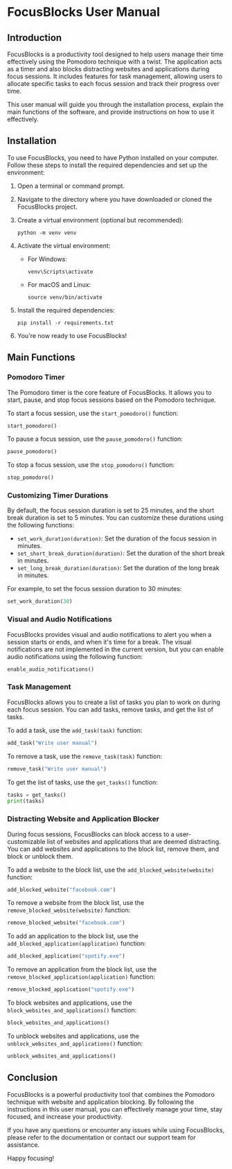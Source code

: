 # FocusBlocks User Manual

## Introduction

FocusBlocks is a productivity tool designed to help users manage their time effectively using the Pomodoro technique with a twist. The application acts as a timer and also blocks distracting websites and applications during focus sessions. It includes features for task management, allowing users to allocate specific tasks to each focus session and track their progress over time.

This user manual will guide you through the installation process, explain the main functions of the software, and provide instructions on how to use it effectively.

## Installation

To use FocusBlocks, you need to have Python installed on your computer. Follow these steps to install the required dependencies and set up the environment:

1. Open a terminal or command prompt.

2. Navigate to the directory where you have downloaded or cloned the FocusBlocks project.

3. Create a virtual environment (optional but recommended):

   ```shell
   python -m venv venv
   ```

4. Activate the virtual environment:

   - For Windows:

     ```shell
     venv\Scripts\activate
     ```

   - For macOS and Linux:

     ```shell
     source venv/bin/activate
     ```

5. Install the required dependencies:

   ```shell
   pip install -r requirements.txt
   ```

6. You're now ready to use FocusBlocks!

## Main Functions

### Pomodoro Timer

The Pomodoro timer is the core feature of FocusBlocks. It allows you to start, pause, and stop focus sessions based on the Pomodoro technique.

To start a focus session, use the `start_pomodoro()` function:

```python
start_pomodoro()
```

To pause a focus session, use the `pause_pomodoro()` function:

```python
pause_pomodoro()
```

To stop a focus session, use the `stop_pomodoro()` function:

```python
stop_pomodoro()
```

### Customizing Timer Durations

By default, the focus session duration is set to 25 minutes, and the short break duration is set to 5 minutes. You can customize these durations using the following functions:

- `set_work_duration(duration)`: Set the duration of the focus session in minutes.
- `set_short_break_duration(duration)`: Set the duration of the short break in minutes.
- `set_long_break_duration(duration)`: Set the duration of the long break in minutes.

For example, to set the focus session duration to 30 minutes:

```python
set_work_duration(30)
```

### Visual and Audio Notifications

FocusBlocks provides visual and audio notifications to alert you when a session starts or ends, and when it's time for a break. The visual notifications are not implemented in the current version, but you can enable audio notifications using the following function:

```python
enable_audio_notifications()
```

### Task Management

FocusBlocks allows you to create a list of tasks you plan to work on during each focus session. You can add tasks, remove tasks, and get the list of tasks.

To add a task, use the `add_task(task)` function:

```python
add_task("Write user manual")
```

To remove a task, use the `remove_task(task)` function:

```python
remove_task("Write user manual")
```

To get the list of tasks, use the `get_tasks()` function:

```python
tasks = get_tasks()
print(tasks)
```

### Distracting Website and Application Blocker

During focus sessions, FocusBlocks can block access to a user-customizable list of websites and applications that are deemed distracting. You can add websites and applications to the block list, remove them, and block or unblock them.

To add a website to the block list, use the `add_blocked_website(website)` function:

```python
add_blocked_website("facebook.com")
```

To remove a website from the block list, use the `remove_blocked_website(website)` function:

```python
remove_blocked_website("facebook.com")
```

To add an application to the block list, use the `add_blocked_application(application)` function:

```python
add_blocked_application("spotify.exe")
```

To remove an application from the block list, use the `remove_blocked_application(application)` function:

```python
remove_blocked_application("spotify.exe")
```

To block websites and applications, use the `block_websites_and_applications()` function:

```python
block_websites_and_applications()
```

To unblock websites and applications, use the `unblock_websites_and_applications()` function:

```python
unblock_websites_and_applications()
```

## Conclusion

FocusBlocks is a powerful productivity tool that combines the Pomodoro technique with website and application blocking. By following the instructions in this user manual, you can effectively manage your time, stay focused, and increase your productivity.

If you have any questions or encounter any issues while using FocusBlocks, please refer to the documentation or contact our support team for assistance.

Happy focusing!